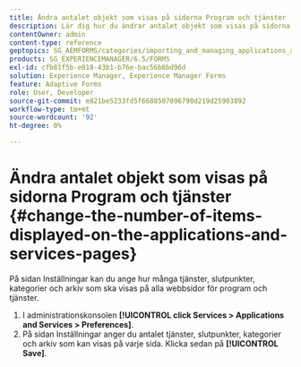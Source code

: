 ```yaml
---
title: Ändra antalet objekt som visas på sidorna Program och tjänster
description: Lär dig hur du ändrar antalet objekt som visas på sidorna Program och tjänster.
contentOwner: admin
content-type: reference
geptopics: SG_AEMFORMS/categories/importing_and_managing_applications_and_archives
products: SG_EXPERIENCEMANAGER/6.5/FORMS
exl-id: cfb81f5b-e018-43b1-b76e-bac56b8bd96d
solution: Experience Manager, Experience Manager Forms
feature: Adaptive Forms
role: User, Developer
source-git-commit: e821be5233fd5f6688507096790d219d25903892
workflow-type: tm+mt
source-wordcount: '92'
ht-degree: 0%

---
```


# Ändra antalet objekt som visas på sidorna Program och tjänster {#change-the-number-of-items-displayed-on-the-applications-and-services-pages}

På sidan Inställningar kan du ange hur många tjänster, slutpunkter, kategorier och arkiv som ska visas på alla webbsidor för program och tjänster.

1. I administrationskonsolen **[!UICONTROL click Services > Applications and Services > Preferences]**.
1. På sidan Inställningar anger du antalet tjänster, slutpunkter, kategorier och arkiv som kan visas på varje sida. Klicka sedan på **[!UICONTROL Save]**.
